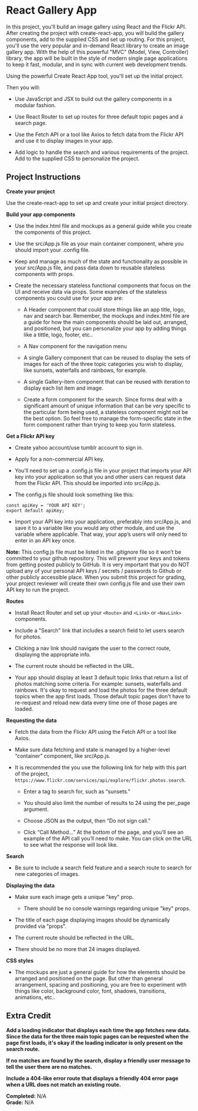 # React Gallery App

In this project, you'll build an image gallery using React and the Flickr API. After creating the project with create-react-app, you will build the gallery components, add to the supplied CSS and set up routing. For this project, you'll use the very popular and in-demand React library to create an image gallery app. With the help of this powerful "MVC" (Model, View, Controller) library, the app will be built in the style of modern single page applications to keep it fast, modular, and in sync with current web development trends.

Using the powerful Create React App tool, you'll set up the initial project.

Then you will:

* Use JavaScript and JSX to build out the gallery components in a modular fashion.

* Use React Router to set up routes for three default topic pages and a search page.

* Use the Fetch API or a tool like Axios to fetch data from the Flickr API and use it to display images in your app.

* Add logic to handle the search and various requirements of the project.
Add to the supplied CSS to personalize the project.

## Project Instructions 

**Create your project**

Use the create-react-app to set up and create your initial project directory.

**Build your app components**  

* Use the index.html file and mockups as a general guide while you create the components of this project.

* Use the src/App.js file as your main container component, where you should import your .config file.

* Keep and manage as much of the state and functionality as possible in your src/App.js file, and pass data down to reusable stateless components with props.

* Create the necessary stateless functional components that focus on the UI and receive data via props. Some examples of the stateless components you could use for your app are:
    * A Header component that could store things like an app title, logo, nav and search bar. Remember, the mockups and index.html file are a guide for how the main components should be laid out, arranged, and positioned, but you can personalize your app by adding things like a tittle, logo, footer, etc..

    * A Nav component for the navigation menu

    * A single Gallery component that can be reused to display the sets of images for each of the three topic categories you wish to display, like sunsets, waterfalls and rainbows, for example.

    * A single Gallery-item component that can be reused with iteration to display each list item and image.

    * Create a form component for the search. Since forms deal with a significant amount of unique information that can be very specific to the particular form being used, a stateless component might not be the best option. So feel free to manage the form-specific state in the form component rather than trying to keep you form stateless.


**Get a Flickr API key**

* Create yahoo account/use tumblr account to sign in.

* Apply for a non-commercial API key.

* You’ll need to set up a .config.js file in your project that imports your API key into your application so that you and other users can request data from the Flickr API. This should be imported into src/App.js.

* The config.js file should look something like this:

```
const apiKey = 'YOUR API KEY';
export default apiKey;
```

* Import your API key into your application, preferably into src/App.js, and save it to a variable like you would any other module, and use the variable where applicable. That way, your app’s users will only need to enter in an API key once.

**Note:** This config.js file must be listed in the .gitignore file so it won’t be committed to your github repository. This will prevent your keys and tokens from getting posted publicly to GitHub. It is very important that you do NOT upload any of your personal API keys / secrets / passwords to Github or other publicly accessible place. When you submit this project for grading, your project reviewer will create their own config.js file and use their own API key to run the project.

**Routes**

* Install React Router and set up your `<Route>` and `<Link>` or `<NavLink>` components.

* Include a "Search" link that includes a search field to let users search for photos.

* Clicking a nav link should navigate the user to the correct route, displaying the appropriate info.

* The current route should be reflected in the URL.

* Your app should display at least 3 default topic links that return a list of photos matching some criteria. For example: sunsets, waterfalls and rainbows.
It's okay to request and load the photos for the three default topics when the app first loads. Those default topic pages don't have to re-request and reload new data every time one of those pages are loaded.


**Requesting the data**

* Fetch the data from the Flickr API using the Fetch API or a tool like Axios.

* Make sure data fetching and state is managed by a higher-level “container” component, like src/App.js.

* It is recommended the you use the following link for help with this part of the project, `https://www.flickr.com/services/api/explore/flickr.photos.search`.

    * Enter a tag to search for, such as “sunsets.”

    * You should also limit the number of results to 24 using the per_page argument.

    * Choose JSON as the output, then “Do not sign call.”
    
    * Click “Call Method...” At the bottom of the page, and you’ll see an example of the API call you’ll need to make. You can click on the URL to see what the response will look like.

    
**Search**

* Be sure to include a search field feature and a search route to search for new categories of images.


**Displaying the data**

* Make sure each image gets a unique "key" prop.
  
    * There should be no console warnings regarding unique "key" props.

* The title of each page displaying images should be dynamically provided via "props".

* The current route should be reflected in the URL.

* There should be no more that 24 images displayed.


**CSS styles**

* The mockups are just a general guide for how the elements should be arranged and positioned on the page. But other than general arrangement, spacing and positioning, you are free to experiment with things like color, background color, font, shadows, transitions, animations, etc..

## Extra Credit

**Add a loading indicator that displays each time the app fetches new data. Since the data for the three main topic pages can be requested when the page first loads, it's okay if the loading indicator is only present on the search route.**

**If no matches are found by the search, display a friendly user message to tell the user there are no matches.**

**Include a 404-like error route that displays a friendly 404 error page when a URL does not match an existing route.**

**Completed:** N/A    
**Grade:** N/A